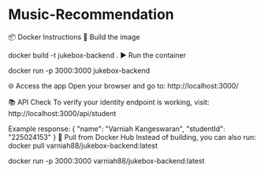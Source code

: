 # Music-Recommendation
📦 Docker Instructions
🔨 Build the image

docker build -t jukebox-backend .
▶️ Run the container

docker run -p 3000:3000 jukebox-backend

🌐 Access the app
Open your browser and go to:
http://localhost:3000/

📚 API Check
To verify your identity endpoint is working, visit:
http://localhost:3000/api/student

Example response:
{
  "name": "Varniah Kangeswaran",
  "studentId": "225024153"
}
🐳 Pull from Docker Hub
Instead of building, you can also run:
docker pull varniah88/jukebox-backend:latest

docker run -p 3000:3000 varniah88/jukebox-backend:latest
